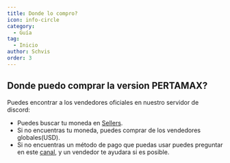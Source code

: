 ```yaml
---
title: Donde lo compro?
icon: info-circle
category:
  - Guía
tag:
  - Inicio
author: Schvis
order: 3
---
```


## Donde puedo comprar la version PERTAMAX?

Puedes encontrar a los vendedores oficiales en nuestro servidor de discord:
- Puedes buscar tu moneda en [Sellers](https://discord.com/channels/1069057220802781265/1204755981834129439).
- Si no encuentras tu moneda, puedes comprar de los vendedores globales(USD).
- Si no encuentras un método de pago que puedas usar puedes preguntar en este [canal](https://discord.com/channels/1069057220802781265/1205143920577880074), y un vendedor te ayudara si es posible.
